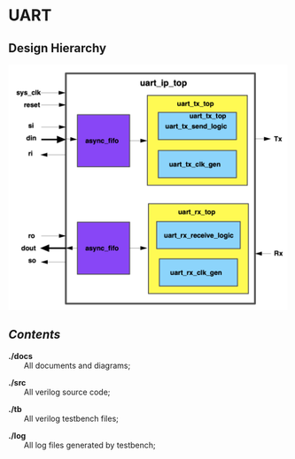 <!--
 * @Author: Yihao Wang
 * @Date: 2020-05-02 00:21:51
 * @LastEditTime: 2020-05-04 04:30:27
 * @LastEditors: Please set LastEditors
 * @Description: README.md for uart project
 * @FilePath: /uart/README.md
 -->
  **UART**
===========
**Design Hierarchy**
---------------------
![avatar](./docs/diagram/uart_ip_top.png)

***Contents***
-----------
**./docs**                 
&emsp;&emsp;All documents and diagrams;

**./src**            
&emsp;&emsp;All verilog source code;

**./tb**            
&emsp;&emsp;All verilog testbench files;

**./log**            
&emsp;&emsp;All log files generated by testbench;